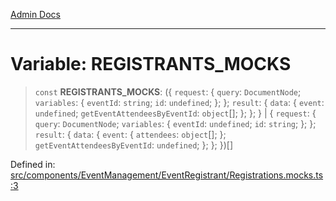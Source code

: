 [Admin Docs](/)

***

# Variable: REGISTRANTS\_MOCKS

> `const` **REGISTRANTS\_MOCKS**: (\{ `request`: \{ `query`: `DocumentNode`; `variables`: \{ `eventId`: `string`; `id`: `undefined`; \}; \}; `result`: \{ `data`: \{ `event`: `undefined`; `getEventAttendeesByEventId`: `object`[]; \}; \}; \} \| \{ `request`: \{ `query`: `DocumentNode`; `variables`: \{ `eventId`: `undefined`; `id`: `string`; \}; \}; `result`: \{ `data`: \{ `event`: \{ `attendees`: `object`[]; \}; `getEventAttendeesByEventId`: `undefined`; \}; \}; \})[]

Defined in: [src/components/EventManagement/EventRegistrant/Registrations.mocks.ts:3](https://github.com/hustlernik/talawa-admin/blob/fe326ed17e0fa5ad916ff9f383f63b5d38aedc7b/src/components/EventManagement/EventRegistrant/Registrations.mocks.ts#L3)
